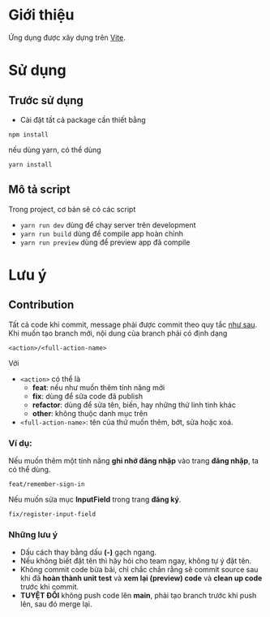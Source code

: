 # Giới thiệu

Ứng dụng được xây dựng trên [Vite](https://vitejs.dev).

# Sử dụng

## Trước sử dụng

- Cài đặt tất cả package cần thiết bằng

```
npm install
```

nếu dùng yarn, có thể dùng

```
yarn install
```

## Mô tả script

Trong project, cơ bản sẽ có các script

- `yarn run dev` dùng để chạy server trên development
- `yarn run build` dùng để compile app hoàn chỉnh
- `yarn run preview` dùng để preview app đã compile

# Lưu ý

## Contribution

Tất cả code khi commit, message phải được commit theo quy tắc [như sau](https://www.conventionalcommits.org/en/v1.0.0/).
Khi muốn tạo branch mới, nội dung của branch phải có định dạng

```
<action>/<full-action-name>
```

Với

- `<action>` có thể là
  - **feat**: nếu như muốn thêm tính năng mới
  - **fix**: dùng để sửa code đã publish
  - **refactor**: dùng để sửa tên, biến, hay những thứ linh tinh khác
  - **other**: không thuộc danh mục trên
- `<full-action-name>`: tên của thứ muốn thêm, bớt, sửa hoặc xoá.

### Ví dụ:

Nếu muốn thêm một tính năng **ghi nhớ đăng nhập** vào trang **đăng nhập**, ta có thể dùng.

```
feat/remember-sign-in
```

Nếu muốn sửa mục **InputField** trong trang **đăng ký**.

```
fix/register-input-field
```

### Những lưu ý

- Dấu cách thay bằng dấu **(-)** gạch ngang.
- Nếu không biết đặt tên thì hãy hỏi cho team ngay, không tự ý đặt tên.
- Không commit code bừa bãi, chỉ chắc chắn rằng sẽ commit source sau khi đã **hoàn thành unit test** và **xem lại (preview) code** và **clean up code** trước khi commit.
- **TUYỆT ĐỐI** không push code lên **main**, phải tạo branch trước khi push lên, sau đó merge lại.
